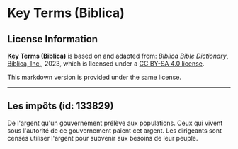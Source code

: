 # Key Terms (Biblica)

## License Information

**Key Terms (Biblica)** is based on and adapted from: _Biblica Bible Dictionary_, [Biblica, Inc.](https://www.biblica.com/), 2023, which is licensed under a [CC BY-SA 4.0 license](https://creativecommons.org/licenses/by-sa/4.0/legalcode.en).

This markdown version is provided under the same license.



--------------------------------

## Les impôts (id: 133829)

De l'argent qu'un gouvernement prélève aux populations. Ceux qui vivent sous l'autorité de ce gouvernement paient cet argent. Les dirigeants sont censés utiliser l'argent pour subvenir aux besoins de leur peuple.


